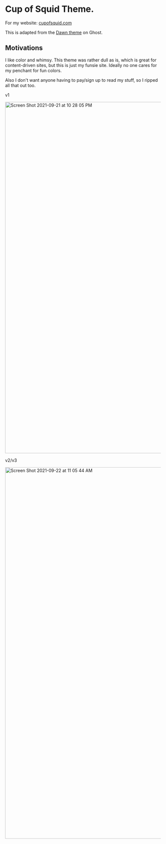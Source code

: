 # Cup of Squid Theme.

For my website: [cupofsquid.com](cupofsquid.com)

This is adapted from the [Dawn theme](https://dawn.ghost.io) on Ghost.

## Motivations

I like color and whimsy. This theme was rather dull as is, which is great for
content-driven sites, but this is just my funsie site. Ideally no one cares for
my penchant for fun colors. 

Also I don't want anyone having to pay/sign up to read my stuff, so I ripped all 
that out too.

v1

<img width="1135" alt="Screen Shot 2021-09-21 at 10 28 05 PM" src="https://user-images.githubusercontent.com/26049591/134274785-f1a5135b-2889-4bef-a795-68eb7af528fb.png">

v2/v3


<img width="1200" alt="Screen Shot 2021-09-22 at 11 05 44 AM" src="https://user-images.githubusercontent.com/26049591/134434710-b1148761-b6d0-4d69-ba3c-48a0b1a75866.png">
